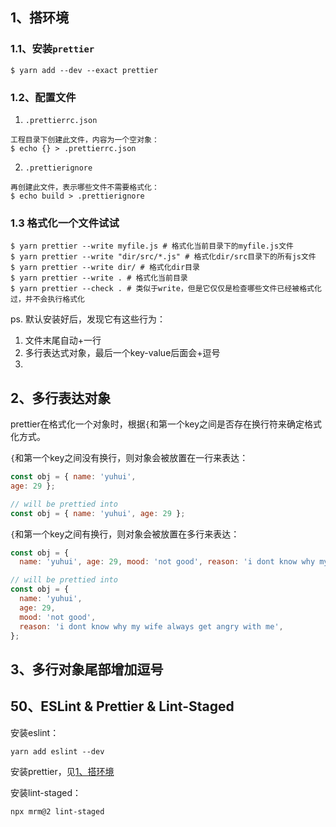 
## 1、搭环境

### 1.1、安装`prettier`

    $ yarn add --dev --exact prettier

### 1.2、配置文件

  1. `.prettierrc.json`
  
    工程目录下创建此文件，内容为一个空对象：
    $ echo {} > .prettierrc.json

  2. `.prettierignore`

    再创建此文件，表示哪些文件不需要格式化：
    $ echo build > .prettierignore

### 1.3 格式化一个文件试试

    $ yarn prettier --write myfile.js # 格式化当前目录下的myfile.js文件
    $ yarn prettier --write "dir/src/*.js" # 格式化dir/src目录下的所有js文件
    $ yarn prettier --write dir/ # 格式化dir目录
    $ yarn prettier --write . # 格式化当前目录
    $ yarn prettier --check . # 类似于write，但是它仅仅是检查哪些文件已经被格式化过，并不会执行格式化

ps. 默认安装好后，发现它有这些行为：

  1. 文件末尾自动+一行
  2. 多行表达式对象，最后一个key-value后面会+逗号
  3. 

## 2、多行表达对象

prettier在格式化一个对象时，根据`{`和第一个key之间是否存在换行符来确定格式化方式。

`{`和第一个key之间没有换行，则对象会被放置在一行来表达：

```js
const obj = { name: 'yuhui', 
age: 29 };

// will be prettied into
const obj = { name: 'yuhui', age: 29 };
```

`{`和第一个key之间有换行，则对象会被放置在多行来表达：

```js
const obj = {
  name: 'yuhui', age: 29, mood: 'not good', reason: 'i dont know why my wife always get angry with me' };

// will be prettied into
const obj = {
  name: 'yuhui',
  age: 29,
  mood: 'not good',
  reason: 'i dont know why my wife always get angry with me',
};
```

## 3、多行对象尾部增加逗号



## 50、ESLint & Prettier & Lint-Staged

安装eslint：

    yarn add eslint --dev

安装prettier，见[1、搭环境](##-1、搭环境)


安装lint-staged：

    npx mrm@2 lint-staged

